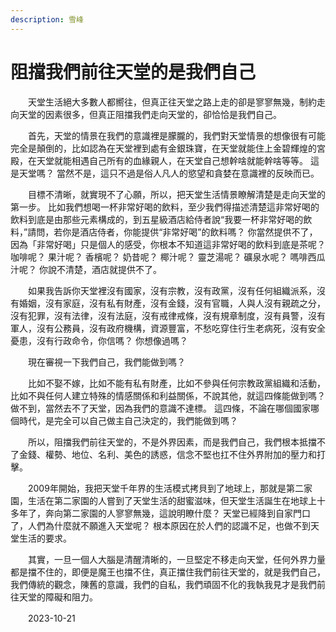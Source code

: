 ```yaml
---
description: 雪峰
---
```


# 阻擋我們前往天堂的是我們自己

　　天堂生活絕大多數人都嚮往，但真正往天堂之路上走的卻是寥寥無幾，制約走向天堂的因素很多，但真正阻擋我們走向天堂的，卻恰恰是我們自己。

　　首先，天堂的情景在我們的意識裡是朦朧的，我們對天堂情景的想像很有可能完全是顛倒的，比如認為在天堂裡到處有金銀珠寶，在天堂就能住上金碧輝煌的宮殿，在天堂就能相遇自己所有的血緣親人，在天堂自己想幹啥就能幹啥等等。 這是天堂嗎？ 當然不是，這只不過是俗人凡人的慾望和貪婪在意識裡的反映而已。

　　目標不清晰，就實現不了心願，所以，把天堂生活情景瞭解清楚是走向天堂的第一步。 比如我們想喝一杯非常好喝的飲料，至少我們得描述清楚這非常好喝的飲料到底是由那些元素構成的，到五星級酒店給侍者說“我要一杯非常好喝的飲料，”請問，若你是酒店侍者，你能提供“非常好喝”的飲料嗎？ 你當然提供不了，因為「非常好喝」只是個人的感受，你根本不知道這非常好喝的飲料到底是茶呢？ 咖啡呢？ 果汁呢？ 香檳呢？ 奶昔呢？ 椰汁呢？ 靈芝湯呢？ 礦泉水呢？ 嗎啡西瓜汁呢？ 你說不清楚，酒店就提供不了。

　　如果我告訴你天堂裡沒有國家，沒有宗教，沒有政黨，沒有任何組織派系，沒有婚姻，沒有家庭，沒有私有財產，沒有金錢，沒有官職，人與人沒有親疏之分，沒有犯罪，沒有法律，沒有法庭，沒有戒律戒條，沒有規章制度，沒有員警，沒有軍人，沒有公務員，沒有政府機構，資源豐富，不愁吃穿住行生老病死，沒有安全憂患，沒有行政命令，你信嗎？ 你想像過嗎？

　　現在審視一下我們自己，我們能做到嗎？

　　比如不娶不嫁，比如不能有私有財產，比如不參與任何宗教政黨組織和活動，比如不與任何人建立特殊的情感關係和利益關係，不說其他，就這四條能做到嗎？ 做不到，當然去不了天堂，因為我們的意識不達標。 這四條，不論在哪個國家哪個時代，是完全可以自己做主自己決定的，我們能做到嗎？

　　所以，阻擋我們前往天堂的，不是外界因素，而是我們自己，我們根本抵擋不了金錢、權勢、地位、名利、美色的誘惑，信念不堅也扛不住外界附加的壓力和打擊。

　　2009年開始，我把天堂千年界的生活模式拷貝到了地球上，那就是第二家園，生活在第二家園的人嘗到了天堂生活的甜蜜滋味，但天堂生活誕生在地球上十多年了，奔向第二家園的人寥寥無幾，這說明瞭什麼？ 天堂已經降到自家門口了，人們為什麼就不願進入天堂呢？ 根本原因在於人們的認識不足，也做不到天堂生活的要求。

　　其實，一旦一個人大腦是清醒清晰的，一旦堅定不移走向天堂，任何外界力量都是擋不住的，即便是魔王也擋不住，真正擋住我們前往天堂的，就是我們自己，我們傳統的觀念，陳舊的意識，我們的自私，我們頑固不化的我執我見才是我們前往天堂的障礙和阻力。

　　2023-10-21
